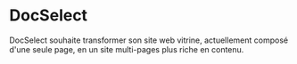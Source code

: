 # DocSelect
DocSelect souhaite transformer son site web vitrine, actuellement composé d'une seule page, en un site multi-pages plus riche en contenu.
